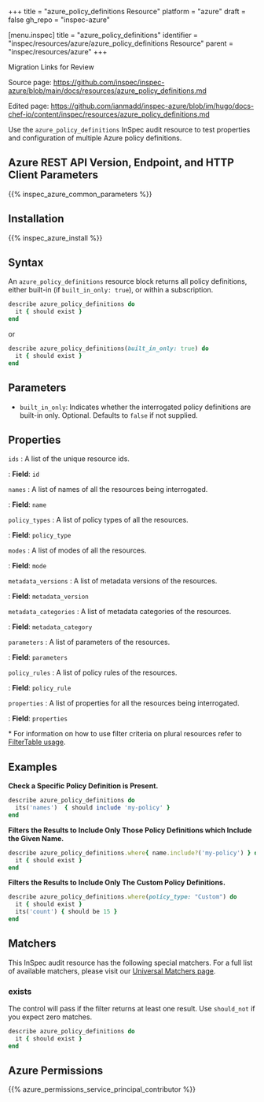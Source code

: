 +++
title = "azure_policy_definitions Resource"
platform = "azure"
draft = false
gh_repo = "inspec-azure"

[menu.inspec]
title = "azure_policy_definitions"
identifier = "inspec/resources/azure/azure_policy_definitions Resource"
parent = "inspec/resources/azure"
+++

<div class="admonition-note">
<p class="admonition-note-title">Migration Links for Review</p>
<div class="admonition-note-text">
<p>Source page: <a href="https://github.com/inspec/inspec-azure/blob/main/docs/resources/azure_policy_definitions.md">https://github.com/inspec/inspec-azure/blob/main/docs/resources/azure_policy_definitions.md</a></p>
<p>Edited page: <a href="https://github.com/ianmadd/inspec-azure/blob/im/hugo/docs-chef-io/content/inspec/resources/azure_policy_definitions.md">https://github.com/ianmadd/inspec-azure/blob/im/hugo/docs-chef-io/content/inspec/resources/azure_policy_definitions.md</a></p>
</div>
</div>


Use the `azure_policy_definitions` InSpec audit resource to test properties and configuration of multiple Azure policy definitions.

## Azure REST API Version, Endpoint, and HTTP Client Parameters

{{% inspec_azure_common_parameters %}}

## Installation

{{% inspec_azure_install %}}

## Syntax

An `azure_policy_definitions` resource block returns all policy definitions, either built-in (if `built_in_only: true`), or within a subscription.
```ruby
describe azure_policy_definitions do
  it { should exist }
end
```
or
```ruby
describe azure_policy_definitions(built_in_only: true) do
  it { should exist }
end
```

## Parameters

- `built_in_only`: Indicates whether the interrogated policy definitions are built-in only. Optional. Defaults to `false` if not supplied.

## Properties

`ids`
: A list of the unique resource ids.

: **Field**: `id`

`names`
: A list of names of all the resources being interrogated.

: **Field**: `name`

`policy_types`
: A list of policy types of all the resources.

: **Field**: `policy_type`

`modes`
: A list of modes of all the resources.

: **Field**: `mode`

`metadata_versions`
: A list of metadata versions of the resources.

: **Field**: `metadata_version`

`metadata_categories`
: A list of metadata categories of the resources.

: **Field**: `metadata_category`

`parameters`
: A list of parameters of the resources.

: **Field**: `parameters`

`policy_rules`
: A list of policy rules of the resources.

: **Field**: `policy_rule`

`properties`
: A list of properties for all the resources being interrogated.

: **Field**: `properties`

<superscript>*</superscript> For information on how to use filter criteria on plural resources refer to [FilterTable usage](https://github.com/inspec/inspec/blob/master/dev-docs/filtertable-usage.md).

## Examples

**Check a Specific Policy Definition is Present.**

```ruby
describe azure_policy_definitions do
  its('names')  { should include 'my-policy' }
end
```
**Filters the Results to Include Only Those Policy Definitions which Include the Given Name.**

```ruby
describe azure_policy_definitions.where{ name.include?('my-policy') } do
  it { should exist }
end
```
**Filters the Results to Include Only The Custom Policy Definitions.**

```ruby
describe azure_policy_definitions.where(policy_type: "Custom") do
  it { should exist }
  its('count') { should be 15 }
end
```    

## Matchers

This InSpec audit resource has the following special matchers. For a full list of available matchers, please visit our [Universal Matchers page](https://www.inspec.io/docs/reference/matchers/).

### exists

The control will pass if the filter returns at least one result. Use `should_not` if you expect zero matches.
```ruby
describe azure_policy_definitions do
  it { should exist }
end
```

## Azure Permissions

{{% azure_permissions_service_principal_contributor %}}
